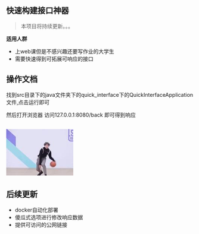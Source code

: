 ## 快速构建接口神器
> 本项目将持续更新。。。

**适用人群**
- 上web课但是不感兴趣还要写作业的大学生
- 需要快速得到可拓展可响应的接口

## 操作文档

找到src目录下的java文件夹下的quick_interface下的QuickInterfaceApplication文件,点击运行即可

然后打开浏览器 访问127.0.0.1:8080/back 即可得到响应



![img.png](img.png)
---
## 后续更新

- docker自动化部署
- 傻瓜式选项进行修改响应数据
- 提供可访问的公网链接